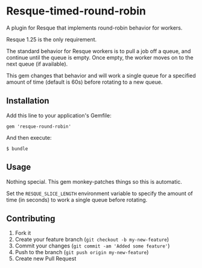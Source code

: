 Resque-timed-round-robin
==================

A plugin for Resque that implements round-robin behavior for workers.

Resque 1.25 is the only requirement.

The standard behavior for Resque workers is to pull a job off a queue,
and continue until the queue is empty.  Once empty, the worker moves
on to the next queue (if available).

This gem changes that behavior and will work a single queue for a specified amount of time (default is 60s) before rotating to a new queue.

## Installation

Add this line to your application's Gemfile:

    gem 'resque-round-robin'

And then execute:

    $ bundle

## Usage

Nothing special.  This gem monkey-patches things so this is automatic.

Set the `RESQUE_SLICE_LENGTH` environment variable to specify the amount of time (in seconds) to work a single queue before rotating.

## Contributing

1. Fork it
2. Create your feature branch (`git checkout -b my-new-feature`)
3. Commit your changes (`git commit -am 'Added some feature'`)
4. Push to the branch (`git push origin my-new-feature`)
5. Create new Pull Request
